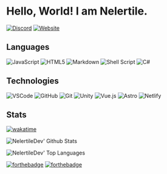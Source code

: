 # Hello, World! I am Nelertile.

[![Discord](https://img.shields.io/badge/Nelertile%232352-%237289DA.svg?style=for-the-badge&logo=discord&logoColor=white)](https://discord.com/users/422417693711400963)
[![Website](https://img.shields.io/badge/Website-%2305C46B.svg?style=for-the-badge&logoColor=white)](https://nelertile.netlify.app)

## Languages

![JavaScript](https://img.shields.io/badge/javascript-%23323330.svg?style=for-the-badge&logo=javascript&logoColor=%23F7DF1E)
![HTML5](https://img.shields.io/badge/html5-%23E34F26.svg?style=for-the-badge&logo=html5&logoColor=white)
![Markdown](https://img.shields.io/badge/markdown-%23000000.svg?style=for-the-badge&logo=markdown&logoColor=white)
![Shell Script](https://img.shields.io/badge/shell_script-%23121011.svg?style=for-the-badge&logo=gnu-bash&logoColor=white)
![C#](https://img.shields.io/badge/c%20sharp-%23663399.svg?style=for-the-badge&logo=c-sharp&logoColor=white)

## Technologies

![VSCode](https://img.shields.io/badge/VSCode-007ACC.svg?style=for-the-badge&logo=visual-studio-code&logoColor=white)
![GitHub](https://img.shields.io/badge/github-%23181717.svg?style=for-the-badge&logo=github&logoColor=white)
![Git](https://img.shields.io/badge/git-%23F05033.svg?style=for-the-badge&logo=git&logoColor=white)
![Unity](https://img.shields.io/badge/unity-%23121011.svg?style=for-the-badge&logo=unity&logoColor=white)
![Vue.js](https://img.shields.io/badge/Vuejs-%234FC08D.svg?style=for-the-badge&logo=vue.js&logoColor=white)
![Astro](https://img.shields.io/badge/Astro-%23FF5D01.svg?style=for-the-badge&logo=astro&logoColor=white)
![Netlify](https://img.shields.io/badge/Netlify-%2300C7B7.svg?style=for-the-badge&logo=netlify&logoColor=white)

## Stats

[![wakatime](https://wakatime.com/badge/user/656efd26-71d8-4d63-84ad-b620fb69eabd.svg)](https://wakatime.com/@656efd26-71d8-4d63-84ad-b620fb69eabd)

![NelertileDev' Github Stats](https://github-readme-stats.vercel.app/api?username=Nelertile&theme=gotham&count_private=true&show_icons=true)

![NelertileDev' Top Languages](https://github-readme-stats.vercel.app/api/top-langs/?username=Nelertile&layout=compact&theme=gotham&hide=shaderlab,hlsl,css,scss,html,mathematica&langs_count=10)

[![forthebadge](https://forthebadge.com/images/badges/made-with-markdown.svg)](https://forthebadge.com)
[![forthebadge](https://forthebadge.com/images/badges/uses-git.svg)](https://forthebadge.com)

